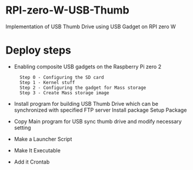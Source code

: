 # RPI-zero-W-USB-Thumb
Implementation of USB Thumb Drive using USB Gadget on RPI zero W

# Deploy steps

- Enabling composite USB gadgets on the Raspberry Pi zero	2

        Step 0 - Configuring the SD card
        Step 1 - Kernel stuff
        Step 2 - Configuring the gadget for Mass storage
        Step 3 - Create Mass storage image

- Install program for building USB Thumb Drive which can be synchronized with specified FTP server
    Install package
    Setup Package

- Copy Main program for USB sync thumb drive and modify necessary setting

- Make a Launcher Script

- Make It Executable

- Add it Crontab

